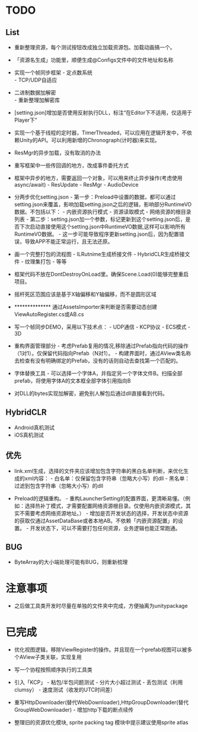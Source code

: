
# TODO
## List
- 重新整理资源，每个测试按钮改成独立加载资源包。加载动画搞一个。
- 「资源名生成」功能里，顺便生成@Configs文件中的文件地址和名称

- 实现一个帧同步框架
       - 定点数系统       
       - TCP/UDP自适应

- 二进制数据加解密      
       - 重新整理加解密库

- [setting.json]增加是否使用反射执行DLL，标注“在Editor下不适用，仅适用于Player下”

- 实现一个基于线程的定时器，TimerThreaded，可以应用在逻辑开发中，不依赖Unity的API。可以利用新增的Chronograph(计时器)来实现。

- ResMgr的异步加载，没有取消的办法

- 重写框架中一些传回调的地方，改成事件委托方式

- 框架中异步的地方，需要返回一个对象，可以用来终止异步操作(考虑使用async/await)
       - ResUpdate
       - ResMgr
       - AudioDevice

- 分两步优化setting.json
       - 第一步：Preload中设置的数据，都可以通过setting.json来覆盖，影响加载setting.json之后的逻辑，影响部分RuntimeVO数据。不包括以下：
              - 内嵌资源执行模式
              - 资源读取模式
              - 网络资源的根目录列表
       - 第二步：setting.json加一个参数，标记更新到这个setting.json后，是否下次启动直接使用这个setting.json中RuntimeVO数据,这样可以影响所有RuntimeVO数据。
              - 这一步可能导致程序更新setting.json后，因为配置错误，导致APP不能正常运行，且无法还原。

- 画一个完整打包的流程图
       - ILRutnime生成桥接文件
       - HybridCLR生成桥接文件
       - 纹理集打包
       - 等等

-  框架代码不放在DontDestroyOnLoad里。确保Scene.Load(0)能够完整重启项目。

- 摇杆死区范围应该是基于X轴偏移和Y轴偏移，而不是圆形区域

- ************** 通过AssetsImporter来判断是否需要动态创建ViewAutoRegister.cs或AB.cs

- 写一个帧同步DEMO，采用以下技术点：
       - UDP通信
       - KCP协议
       - ECS模式
       - 3D

- 重构界面管理部分
       - 考虑Prefab复用的情况,移除通过Prefab指向代码的操作（1对1）。仅保留代码指向Prefab（N对1）。
       - 构建界面时，通过AView类名称去检查有没有明确绑定的Prefab，没有的话则自动去查找第一个匹配的。

- 字体替换工具
       - 可以选择一个字体A，并指定另一个字体文件B。扫描全部prefab，将使用字体A的文本框全部字体引用指向B

- 对DLL的bytes实现加解密，避免别人解包后通过dll直接看到代码。

## HybridCLR
- Android真机测试
- iOS真机测试

## 优先
- link.xml生成，选择的文件夹应该增加包含字符串的黑白名单判断，来优化生成的xml内容：
       - 白名单：仅保留包含字符串（忽略大小写）的dll
       - 黑名单：过滤到包含字符串（忽略大小写）的dll

- Preload的逻辑重构。
       - 重构LauncherSetting的配置界面，更清晰易懂。（例如：选择热补丁模式，才需要配置网络资源根目录。仅使用内嵌资源模式，其实不需要考虑网络资源地址。）
       - 增加是否开发状态的选择，开发状态中资源的获取仅通过AssetDataBase或者本地AB。不依赖「内嵌资源配置」的设置。
       - 开发状态下，可以不需要打包任何资源，业务逻辑也能正常跑通。

## BUG
- ByteArray的大小端处理可能有BUG，则重新梳理

# 注意事项
- 之后做工具类开发时尽量在单独的文件夹中完成，方便抽离为unitypackage

# 已完成

- 优化视图逻辑，移除ViewRegister的操作。并且现在一个prefab视图可以被多个AView子类关联，实现复用

- 写一个协程按照顺序执行的工具类

- 引入「KCP」
       - 粘包/半包问题测试
       - 分片大小超过测试
       - 丢包测试（利用clumsy）
       - 速度测试（收发的UTC时间差）

- 重写HttpDownloader(替代WebDownloader),HttpGroupDownloader(替代GroupWebDownloader)
       - 增加http下载的断点续传

- 整理旧的资源优化模块, sprite packing tag 模块中提示建议使用sprite atlas       

